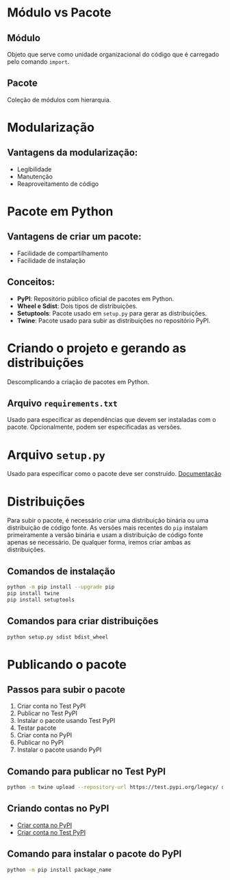 # Módulo vs Pacote

## Módulo
Objeto que serve como unidade organizacional do código que é carregado pelo comando `import`.

## Pacote
Coleção de módulos com hierarquia.

# Modularização
## Vantagens da modularização:
- Legibilidade
- Manutenção
- Reaproveitamento de código

# Pacote em Python
## Vantagens de criar um pacote:
- Facilidade de compartilhamento
- Facilidade de instalação

## Conceitos:
- **PyPI**: Repositório público oficial de pacotes em Python.
- **Wheel e Sdist**: Dois tipos de distribuições.
- **Setuptools**: Pacote usado em `setup.py` para gerar as distribuições.
- **Twine**: Pacote usado para subir as distribuições no repositório PyPI.

# Criando o projeto e gerando as distribuições
Descomplicando a criação de pacotes em Python.

## Arquivo `requirements.txt`
Usado para especificar as dependências que devem ser instaladas com o pacote. Opcionalmente, podem ser especificadas as versões.

# Arquivo `setup.py`
Usado para especificar como o pacote deve ser construído.
[Documentação](https://setuptools.readthedocs.io/en/latest/setuptools.html)

# Distribuições
Para subir o pacote, é necessário criar uma distribuição binária ou uma distribuição de código fonte.
As versões mais recentes do `pip` instalam primeiramente a versão binária e usam a distribuição de código fonte apenas se necessário.
De qualquer forma, iremos criar ambas as distribuições.

## Comandos de instalação
```bash
python -m pip install --upgrade pip
pip install twine
pip install setuptools
```

## Comandos para criar distribuições
```bash
python setup.py sdist bdist_wheel
```

# Publicando o pacote
## Passos para subir o pacote  
1. Criar conta no Test PyPI
2. Publicar no Test PyPI
3. Instalar o pacote usando Test PyPI
4. Testar pacote
5. Criar conta no PyPI
6. Publicar no PyPI
7. Instalar o pacote usando PyPI

## Comando para publicar no Test PyPI
```bash
python -m twine upload --repository-url https://test.pypi.org/legacy/ dist/*
```

## Criando contas no PyPI
- [Criar conta no PyPI](https://pypi.org/account/register/)
- [Criar conta no Test PyPI](https://test.pypi.org/account/register/)

## Comando para instalar o pacote do PyPI
```bash
python -m pip install package_name
```

